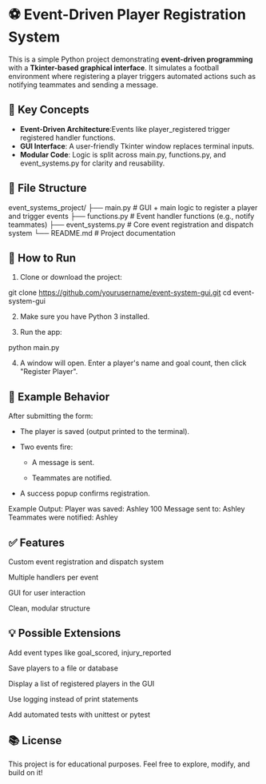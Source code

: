 # ⚽ Event-Driven Player Registration System

This is a simple Python project demonstrating **event-driven programming** with a **Tkinter-based graphical interface**. It simulates a football environment where registering a player triggers automated actions such as notifying teammates and sending a message.



## 🧠 Key Concepts

- **Event-Driven Architecture**:Events like player_registered trigger registered handler functions.
- **GUI Interface**: A user-friendly Tkinter window replaces terminal inputs.
- **Modular Code**: Logic is split across main.py, functions.py, and event_systems.py for clarity and reusability.

## 📂 File Structure

event_systems_project/
├── main.py # GUI + main logic to register a player and trigger events
├── functions.py # Event handler functions (e.g., notify teammates)
├── event_systems.py # Core event registration and dispatch system
└── README.md # Project documentation

## 🚀 How to Run

1. Clone or download the project:

git clone https://github.com/yourusername/event-system-gui.git
cd event-system-gui

2. Make sure you have Python 3 installed.

3. Run the app:

python main.py

4. A window will open. Enter a player's name and goal count, then click "Register Player".

## 🧪 Example Behavior
After submitting the form:

- The player is saved (output printed to the terminal).

- Two events fire:

   - A message is sent.

   - Teammates are notified.

- A success popup confirms registration.

Example Output:
Player was saved: Ashley 100
Message sent to: Ashley
Teammates were notified: Ashley

## ✅ Features
Custom event registration and dispatch system

Multiple handlers per event

GUI for user interaction

Clean, modular structure

## 💡 Possible Extensions
Add event types like goal_scored, injury_reported

Save players to a file or database

Display a list of registered players in the GUI

Use logging instead of print statements

Add automated tests with unittest or pytest


## 📚 License
This project is for educational purposes. Feel free to explore, modify, and build on it!
